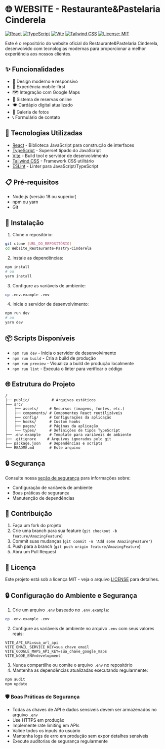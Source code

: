 # 🌐 WEBSITE - Restaurante&Pastelaria Cinderela

[![React](https://img.shields.io/badge/React-18.3-blue)](https://reactjs.org/)
[![TypeScript](https://img.shields.io/badge/TypeScript-5.5-blue)](https://www.typescriptlang.org/)
[![Vite](https://img.shields.io/badge/Vite-6.2-brightgreen)](https://vitejs.dev/)
[![Tailwind CSS](https://img.shields.io/badge/Tailwind-3.4-blueviolet)](https://tailwindcss.com/)
[![License: MIT](https://img.shields.io/badge/License-MIT-yellow.svg)](LICENSE)

Este é o repositório do website oficial do Restaurante&Pastelaria Cinderela, desenvolvido com tecnologias modernas para proporcionar a melhor experiência aos nossos clientes.

## ✨ Funcionalidades

- 🎨 Design moderno e responsivo
- 📱 Experiência mobile-first
- 🗺️ Integração com Google Maps
- 📝 Sistema de reservas online
- 🍽️ Cardápio digital atualizado
- 📸 Galeria de fotos
- 📞 Formulário de contato

## 🚀 Tecnologias Utilizadas

- [React](https://reactjs.org/) - Biblioteca JavaScript para construção de interfaces
- [TypeScript](https://www.typescriptlang.org/) - Superset tipado do JavaScript
- [Vite](https://vitejs.dev/) - Build tool e servidor de desenvolvimento
- [Tailwind CSS](https://tailwindcss.com/) - Framework CSS utilitário
- [ESLint](https://eslint.org/) - Linter para JavaScript/TypeScript

## 📋 Pré-requisitos

- Node.js (versão 18 ou superior)
- npm ou yarn
- Git

## 🔧 Instalação

1. Clone o repositório:
```bash
git clone [URL_DO_REPOSITÓRIO]
cd Website_Restaurante-Pastry-Cinderela
```

2. Instale as dependências:
```bash
npm install
# ou
yarn install
```

3. Configure as variáveis de ambiente:
```bash
cp .env.example .env
```

4. Inicie o servidor de desenvolvimento:
```bash
npm run dev
# ou
yarn dev
```

## 📦 Scripts Disponíveis

- `npm run dev` - Inicia o servidor de desenvolvimento
- `npm run build` - Cria a build de produção
- `npm run preview` - Visualiza a build de produção localmente
- `npm run lint` - Executa o linter para verificar o código

## 🌐 Estrutura do Projeto

```
/
├── public/          # Arquivos estáticos
├── src/
│   ├── assets/     # Recursos (imagens, fontes, etc.)
│   ├── components/ # Componentes React reutilizáveis
│   ├── config/     # Configurações da aplicação
│   ├── hooks/      # Custom hooks
│   ├── pages/      # Páginas da aplicação
│   └── types/      # Definições de tipos TypeScript
├── .env.example    # Template para variáveis de ambiente
├── .gitignore     # Arquivos ignorados pelo git
├── package.json    # Dependências e scripts
└── README.md       # Este arquivo
```

## 🔒 Segurança

Consulte nossa [seção de segurança](#-configuração-do-ambiente-e-segurança) para informações sobre:
- Configuração de variáveis de ambiente
- Boas práticas de segurança
- Manutenção de dependências

## 🤝 Contribuição

1. Faça um fork do projeto
2. Crie uma branch para sua feature (`git checkout -b feature/AmazingFeature`)
3. Commit suas mudanças (`git commit -m 'Add some AmazingFeature'`)
4. Push para a branch (`git push origin feature/AmazingFeature`)
5. Abra um Pull Request

## 📄 Licença

Este projeto está sob a licença MIT - veja o arquivo [LICENSE](LICENSE) para detalhes.

## 🔒 Configuração do Ambiente e Segurança

1. Crie um arquivo `.env` baseado no `.env.example`:
```bash
cp .env.example .env
```

2. Configure as variáveis de ambiente no arquivo `.env` com seus valores reais:
```env
VITE_API_URL=sua_url_api
VITE_EMAIL_SERVICE_KEY=sua_chave_email
VITE_GOOGLE_MAPS_API_KEY=sua_chave_google_maps
VITE_NODE_ENV=development
```

3. Nunca compartilhe ou comite o arquivo `.env` no repositório
4. Mantenha as dependências atualizadas executando regularmente:
```bash
npm audit
npm update
```

### 🛡️ Boas Práticas de Segurança

- Todas as chaves de API e dados sensíveis devem ser armazenados no arquivo `.env`
- Use HTTPS em produção
- Implemente rate limiting em APIs
- Valide todos os inputs do usuário
- Mantenha logs de erro em produção sem expor detalhes sensíveis
- Execute auditorias de segurança regularmente